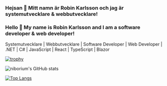 ### Hejsan 👋 Mitt namn är Robin Karlsson och jag är systemutvecklare & webbutvecklare!  
### Hello 👋 My name is Robin Karlsson and I am a software developer & web developer!

Systemutvecklare | Webbutvecklare | Software Developer | Web Developer | .NET | C# | JavaScript | React | TypeScript | Blazor

[![trophy](https://github-profile-trophy.vercel.app/?username=niborium)](https://github.com/ryo-ma/github-profile-trophy)


![niborium's GitHub stats](https://github-readme-stats.vercel.app/api?username=niborium&show_icons=true&theme=synthwave)

 [![Top Langs](https://github-readme-stats.vercel.app/api/top-langs/?username=niborium&langs_count=10&theme=dark&card_width=450)]([https://github.com/niborium/github-readme-stats](https://github.com/anuraghazra/github-readme-stats))
